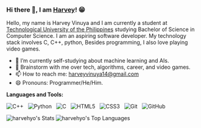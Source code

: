 ### Hi there 👋, I am [Harvey](https://github.com/harvehyo)! 😁
<!--
**harvehyo/harvehyo** is a ✨ _special_ ✨ repository because its `README.md` (this file) appears on your GitHub profile.
Here are some ideas to get you started:

- 🔭 I’m currently working on ...
- 🌱 I’m currently learning ...
- 👯 I’m looking to collaborate on ...
- 🤔 I’m looking for help with ...
- 💬 Ask me about ...
- 📫 How to reach me: ...
- 😄 Pronouns: ...
- ⚡ Fun fact: ...
- 🤔 I’m looking for help with Statistics
- 👯 I’m looking to collaborate on ...
-->

Hello, my name is Harvey Vinuya and I am currently a student at [Technological University of the Philippines](https://www.tup.edu.ph/) studying Bachelor of Science in Computer Science. I am an aspiring software developer. My technology stack involves C, C++, python, Besides programming, I also love playing video games.

- 🔭 I’m currently self-studying about machine learning and AIs.
- 💬 Brainstorm with me over tech, algorithms, career, and video games. 
- 📫 How to reach me: harveyvinuya14@gmail.com
- 😄 Pronouns: Programmer/He/Him.

**Languages and Tools:** 

![C++](https://img.shields.io/badge/-c++-black?logo=c%2B%2B&style=social)&nbsp;&nbsp;
![Python](https://img.shields.io/badge/-Python-black?logo=Python&style=social)&nbsp;&nbsp;
![C](https://img.shields.io/badge/-C-black?logo=c&style=social)&nbsp;&nbsp;
![HTML5](https://img.shields.io/badge/-HTML5-black?logo=html5&style=social)&nbsp;&nbsp;
![CSS3](https://img.shields.io/badge/-CSS3-black?logo=css3&style=social)&nbsp;&nbsp;
![Git](https://img.shields.io/badge/-Git-black?logo=git&style=social)&nbsp;&nbsp;
![GitHub](https://img.shields.io/badge/-GitHub-black?logo=github&style=social)&nbsp;&nbsp;

![harvehyo's Stats](https://github-readme-stats.vercel.app/api?username=harvehyo&theme=default&show_icons=true&hide_border=true&count_private=true)
![harvehyo's Top Languages](https://github-readme-stats.vercel.app/api/top-langs/?username=harvehyo&theme=default&show_icons=true&hide_border=true&layout=compact)
